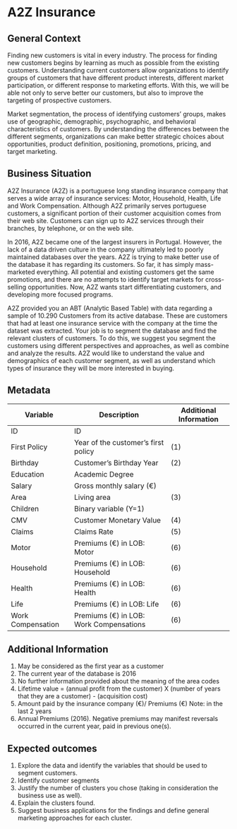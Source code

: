# A2Z Insurance 

## General Context

Finding new customers is vital in every industry. The process for finding new
customers begins by learning as much as possible from the existing customers.
Understanding current customers allow organizations to identify groups of
customers that have different product interests, different market
participation, or different response to marketing efforts. With this, we will
be able not only to serve better our customers, but also to improve the
targeting of prospective customers.

Market segmentation, the process of identifying customers’ groups, makes use
of geographic, demographic, psychographic, and behavioral characteristics of
customers. By understanding the differences between the different segments,
organizations can make better strategic choices about opportunities, product
definition, positioning, promotions, pricing, and target marketing.

## Business Situation

A2Z Insurance (A2Z) is a portuguese long standing insurance company that
serves a wide array of insurance services: Motor, Household, Health, Life and
Work Compensation. Although A2Z primarily serves portuguese customers, a
significant portion of their customer acquisition comes from their web site.
Customers can sign up to A2Z services through their branches, by telephone, or
on the web site.

In 2016, A2Z became one of the largest insurers in Portugal. However, the lack
of a data driven culture in the company ultimately led to poorly maintained
databases over the years. A2Z is trying to make better use of the database it
has regarding its customers. So far, it has simply mass-marketed everything.
All potential and existing customers get the same promotions, and there are no
attempts to identify target markets for cross-selling opportunities. Now, A2Z
wants start differentiating customers, and developing more focused programs.

A2Z provided you an ABT (Analytic Based Table) with data regarding a sample of
10.290 Customers from its active database. These are customers that had at
least one insurance service with the company at the time the dataset was
extracted. Your job is to segment the database and find the relevant clusters
of customers. To do this, we suggest you segment the customers using different
perspectives and approaches, as well as combine and analyze the results. A2Z
would like to understand the value and demographics of each customer segment,
as well as understand which types of insurance they will be more interested in
buying.

## Metadata

| Variable 		      | Description                              | Additional Information |
|---------------------|------------------------------------------|------------------------|
| ID 		          | ID 		                                 |                        |
| First Policy 		  | Year of the customer’s first policy      | (1)                    |
| Birthday            | Customer’s Birthday Year                 | (2)                    |
| Education           | Academic Degree                          |                        |
| Salary              | Gross monthly salary (€) 		         |                        |
| Area 		          | Living area 		                     | (3)                    |
| Children 		      | Binary variable (Y=1) 		             |                        |
| CMV 		          | Customer Monetary Value 		         | (4)                    |
| Claims 		      | Claims Rate 		                     | (5)                    |
| Motor 		      | Premiums (€) in LOB: Motor 		         | (6)                    |
| Household 		  | Premiums (€) in LOB: Household 		     | (6)                    |
| Health 		      | Premiums (€) in LOB: Health 		     | (6)                    |
| Life 		          | Premiums (€) in LOB: Life 		         | (6)                    |
| Work Compensation   | Premiums (€) in LOB: Work Compensations  | (6)                    |

## Additional Information

1. May be considered as the first year as a customer
2. The current year of the database is 2016
3. No further information provided about the meaning of the area codes
4. Lifetime value = (annual profit from the customer) X (number of years that they are a customer) - (acquisition cost)
5. Amount paid by the insurance company (€)/ Premiums (€) Note: in the last 2 years
6. Annual Premiums (2016). Negative premiums may manifest reversals occurred in the current year, paid in previous one(s).

## Expected outcomes

1. Explore the data and identify the variables that should be used to segment customers.
2. Identify customer segments
3. Justify the number of clusters you chose (taking in consideration the business use as well).
4. Explain the clusters found.
5. Suggest business applications for the findings and define general marketing
   approaches for each cluster.

